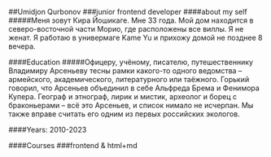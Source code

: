 ##Umidjon Qurbonov
###junior frontend developer
####about my self
#####Меня зовут Кира Йошикаге. Мне 33 года. Мой дом находится в северо-восточной части Морио, где расположены все виллы. Я не женат. Я работаю в универмаге Kame Yu и прихожу домой не позднее 8 вечера. 


####Education
#####Офицеру, учёному, писателю, путешественнику Владимиру Арсеньеву тесны рамки какого-то одного ведомства – армейского, академического, литературного или таёжного. Горький говорил, что Арсеньев объединил в себе Альфреда Брема и Фенимора Купера. Географ и этнограф, лирик и мистик, археолог и борец с браконьерами – всё это Арсеньев, и список нимало не исчерпан. Мы также вправе считать его одним из первых российских экологов.

####Years: 2010-2023


####Courses
###frontend & html+md
